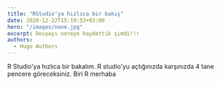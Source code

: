 ```yaml
---
title: "RStudio'ya hızlıca bir bakış"
date: 2020-12-22T15:19:53+03:00
hero: "/images/nane.jpg"
excerpt: Dosyayı nereye kaydettik şimdi!!!  
authors:
  - Hugo Authors
---
```


R Studio'ya hızlıca bir bakalım. R studio'yu açtığınızda karşınızda 4 tane pencere göreceksiniz. Biri R merhaba 